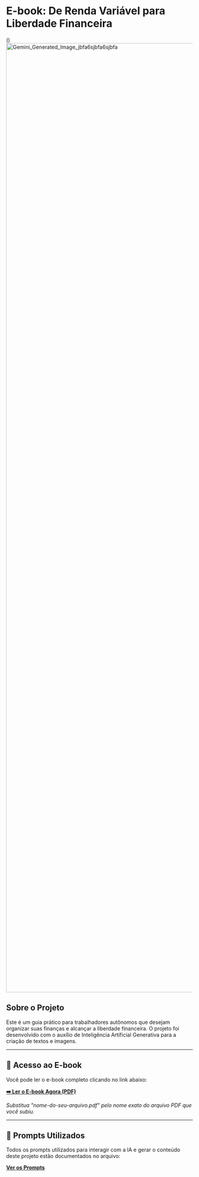 # E-book: De Renda Variável para Liberdade Financeira

()<img width="1792" height="2560" alt="Gemini_Generated_Image_jbfa6sjbfa6sjbfa" src="https://github.com/user-attachments/assets/bf4487c3-e566-4816-a8c2-981c61348c38" />


## Sobre o Projeto

Este é um guia prático para trabalhadores autônomos que desejam organizar suas finanças e alcançar a liberdade financeira. O projeto foi desenvolvido com o auxílio de Inteligência Artificial Generativa para a criação de textos e imagens.

---

## 📖 Acesso ao E-book

Você pode ler o e-book completo clicando no link abaixo:

**[➡️ Ler o E-book Agora (PDF)](nome-do-seu-arquivo.pdf)**

*Substitua "nome-do-seu-arquivo.pdf" pelo nome exato do arquivo PDF que você subiu.*

---

## 🤖 Prompts Utilizados

Todos os prompts utilizados para interagir com a IA e gerar o conteúdo deste projeto estão documentados no arquivo:

**[Ver os Prompts](prompts.txt)**
